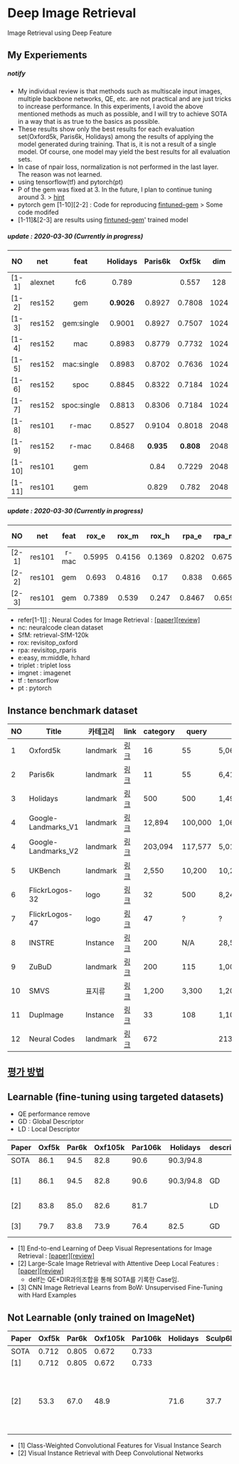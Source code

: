 # Deep Image Retrieval
Image Retrieval using Deep Feature

## My Experiements 

##### notify
* My individual review  is that methods such as multiscale input images, multiple backbone networks, QE, etc. are not practical and are just tricks to increase performance. In this experiments, I avoid the above mentioned methods as much as possible, and I will try to achieve SOTA in a way that is as true to the basics as possible.
* These results show only the best results for each evaluation set(Oxford5k, Paris6k, Holidays) among the results of applying the model generated during training. 
That is, it is not a result of a single model. Of course, one model may yield the best results for all evaluation sets.
* In case of npair loss, normalization is not performed in the last layer. The reason was not learned.
* using tensorflow(tf) and pytorch(pt)
* P of the gem was fixed at 3. In the future, I plan to continue tuning around 3. > [hint](https://github.com/lyakaap/Landmark2019-1st-and-3rd-Place-Solution/issues/7)
* pytorch gem [1-10][2-2] : Code for reproducing [fintuned-gem](https://github.com/filipradenovic/cnnimageretrieval-pytorch) > Some code modifed 
* [1-11]&[2-3] are results using [fintuned-gem](https://github.com/filipradenovic/cnnimageretrieval-pytorch)' trained model

##### update : 2020-03-30  (Currently in progress)

| NO | net| feat | Holidays  | Paris6k  | Oxf5k |  dim | loss | trainset | pre-trained| lib |
| :---: | :---: | :---: | :---: |:---: |:---: |:---: |:---: |:---: |:---: |:---: |
| [1-1] | alexnet | fc6 |    0.789   |   |  0.557 |  128 | cls  |  nc | imgnet |
| [1-2] | res152 | gem        | **0.9026** | 0.8927 |	0.7808  | 1024 | npairs  |  nc | imgnet | tf |
| [1-3] | res152 | gem:single | 0.9001 |  0.8927 |	0.7507 | 1024 | npairs  |  nc | imgnet | tf |
| [1-4]| res152 | mac        |  0.8983 | 0.8779 |  0.7732   | 1024 | npairs  |  nc | imgnet | tf |
| [1-5]  | res152 | mac:single |   0.8983 | 0.8702|  0.7636   | 1024 | npairs  |  nc | imgnet | tf |
| [1-6] | res152 | spoc        | 0.8845| 0.8322  |  0.7184 | 1024 | npairs  |  nc | imgnet | tf |
| [1-7] | res152 | spoc:single | 0.8813 | 0.8306 |  0.7184  | 1024 | npairs  |  nc | imgnet | tf |
| [1-8] | res101 | r-mac  | 0.8527 |  0.9104 | 0.8018   | 2048 | triplet  |  nc | imgnet | pt |
| [1-9] | res152 | r-mac  | 0.8468 |  **0.935** |   **0.808**   | 2048 | triplet  |  nc | imgnet | pt |
| [1-10] | res101 | gem   |  |0.84  |   0.7229   | 2048 | contrastive  |  SfM | imgnet | pt |
| [1-11] | res101 | gem   |  |0.829  |   0.782  | 2048 | contrastive  |  SfM | imgnet | pt |

##### update : 2020-03-30 (Currently in progress)
| NO | net| feat | rox_e  | rox_m  | rox_h | rpa_e  | rpa_m  | rpa_h |  dim | loss | trainset | pre-trained| lib |
| :---: | :---: | :---: | :---: |:---: |:---: |:---: |:---:|:---: |:---: |:---: |:---: |:---: |:---: |
| [2-1]  | res101 | r-mac  | 0.5995 |  0.4156 | 0.1369   | 0.8202 |  0.6751 | 0.4402 | 2048 | triplet  |  nc | imgnet | pt |
| [2-2]  | res101 | gem  | 0.693 |  0.4816 | 0.17   | 0.838 |  0.6656 | 0.4059 | 2048 | contrastive  |  SfM | imgnet | pt |
| [2-3]  | res101 | gem  | 0.7389 |  0.539 | 0.247   | 0.8467 |  0.659 | 0.388 | 2048 | contrastive  |  SfM | imgnet | pt |


* refer[1-1]] : Neural Codes for Image Retrieval : [[paper]](https://arxiv.org/abs/1404.1777)[[review]](https://github.com/chullhwan-song/Reading-Paper/issues/14)
* nc: neuralcode clean dataset
* SfM: retrieval-SfM-120k
* rox:  revisitop_oxford 
* rpa: revisitop_rparis
* e:easy, m:middle, h:hard
* triplet : triplet loss
* imgnet : imagenet
* tf : tensorflow
* pt : pytorch


## Instance benchmark dataset

| NO | Title | 카테고리 | link| category| query | all | 비고  |
| --- | --- | --- | --- |--- |--- |--- |--- |
| 1 | Oxford5k | landmark |[링크](http://www.robots.ox.ac.uk/~vgg/data/oxbuildings/) |  16  |  55 |  5,062 | 
| 2 | Paris6k| landmark |[링크](http://www.robots.ox.ac.uk/~vgg/data/parisbuildings/) |  11 | 55 |  6,412|
| 3 | Holidays | landmark |[링크](http://lear.inrialpes.fr/~jegou/data.php) |  500| 500|  1,491|
| 4 | Google-Landmarks_V1 |landmark |[링크](https://www.kaggle.com/c/landmark-recognition-challenge/data) | 12,894| 100,000 |  1,060,709 | textbysearch |
| 4 | Google-Landmarks_V2 | landmark | [링크](https://github.com/cvdfoundation/google-landmark) | 203,094 | 117,577 | 5,012,248 | textbysearch |
| 5 | UKBench | landmark  | [링크](https://archive.org/details/ukbench) |  2,550 | 10,200|  10,200|
| 6 | FlickrLogos-32| logo | [링크](http://www.multimedia-computing.de/flickrlogos/) |  32 | 500|  8,240|
|  7 | FlickrLogos-47| logo | [링크](http://www.multimedia-computing.de/flickrlogos/) |  47  | ? |  ? |
|  8 | INSTRE|  Instance  | [링크](http://isia.ict.ac.cn/dataset/instre.html) |  200  | N/A |  28,543 |
|  9 | ZuBuD|  landmark | [링크](http://www.vision.ee.ethz.ch/showroom/zubud/) |  200 |115 |  1,005|
|  10 | SMVS|  표지류 | [링크](http://web.cs.wpi.edu/~claypool/mmsys-dataset/2011/stanford/mvs_images/) |  1,200 |3,300|  1,200|
| 11 | DupImage| Instance   | [링크](https://pan.baidu.com/s/1jGETFUm) | 33 | 108 |  1,104 |
| 12 | Neural Codes | landmark |  [링크](http://sites.skoltech.ru/compvision/projects/neuralcodes/) | 672 | |  213,678 | textbysearch |

## [평가 방법](https://github.com/chullhwan-song/Image-Retrieval/issues/1)

## Learnable (fine-tuning using targeted datasets)
* QE performance remove
* GD : Global Descriptor
* LD :  Local Descriptor

| Paper | Oxf5k |  Par6k |  Oxf105k |  Par106k |  Holidays |descriptor | 비고 |  
| --- | --- | --- |--- |--- |--- |--- |--- |
| SOTA|  86.1 | 94.5  |  82.8  |  90.6  |  90.3/94.8 | |  |  |
| [1] |  86.1 | 94.5  |  82.8  |  90.6  |  90.3/94.8 |  GD | DIR, triplet, R-MAC |
| [2] |  83.8 | 85.0  | 82.6  | 81.7| | LD | delf, softmax |
| [3] | 79.7  | 83.8  | 73.9  |  76.4 | 82.5 | GD | siamense, R-MAC |

* [1] End-to-end Learning of Deep Visual Representations for Image Retrieval : [[paper]](https://arxiv.org/abs/1610.07940)[[review]](https://github.com/chullhwan-song/Reading-Paper/issues/17)
* [2] Large-Scale Image Retrieval with Attentive Deep Local Features : [[paper]](https://arxiv.org/abs/1612.06321)[[review]](https://github.com/chullhwan-song/Reading-Paper/issues/4)
   * delf는 QE+DIR과의조합을 통해 SOTA를 기록한 Case임.   
* [3] CNN Image Retrieval Learns from BoW: Unsupervised Fine-Tuning with Hard Examples

## Not Learnable (only trained on ImageNet)
| Paper | Oxf5k |  Par6k |  Oxf105k |  Par106k |  Holidays | Sculp6k | UKB | descriptor | 비고 |  
| --- | --- | --- |--- |--- |--- |--- |--- |--- |--- |
| SOTA|  0.712 |  0.805 |  0.672 | 0.733 | |  |  |
| [1] | 0.712 |  0.805 |  0.672 | 0.733 |  |  | |  GD | CAM |
| [2] | 53.3  |  67.0 | 48.9 |   | 71.6 | 37.7  | 84.2   | GD | MAC (first paper), Max pooling + l1 dist | 
 
* [1] Class-Weighted Convolutional Features for Visual Instance Search
* [2] Visual Instance Retrieval with Deep Convolutional Networks 
